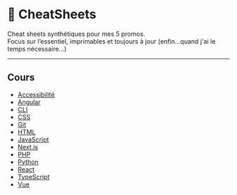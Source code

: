 # 📘 CheatSheets 

Cheat sheets synthétiques pour mes 5 promos.  
Focus sur l’essentiel, imprimables et toujours à jour (enfin...quand j'ai le temps nécessaire...)

---

## Cours

- [Accessibilité](./accessibilite.md)
- [Angular](./angular.md)
- [CLI](./cli.md)
- [CSS](./css.md)
- [Git](./git.md)
- [HTML](./html.md)
- [JavaScript](./javascript.md)
- [Next.js](./next.md)
- [PHP](./php.md)
- [Python](./python.md)
- [React](./react.md)
- [TypeScript](./typescript.md)
- [Vue](./vue.md)
